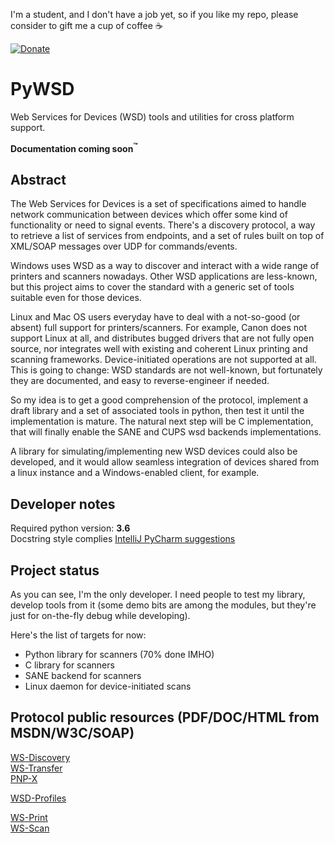 I'm a student, and I don't have a job yet, so if you like my repo, please consider 
to gift me a cup of coffee :coffee: 

[![Donate](https://img.shields.io/badge/Donate-PayPal-green.svg)](
https://www.paypal.com/cgi-bin/webscr?cmd=_s-xclick&hosted_button_id=YRKMLJXGDD7XN)


# PyWSD
Web Services for Devices (WSD) tools and utilities for cross platform support.

**Documentation coming soon<sup>:tm:</sup>**

## Abstract
The Web Services for Devices is a set of specifications aimed to handle network 
communication between devices which offer some kind of functionality or need to signal events. 
There's a discovery protocol, a way to retrieve a list of services from endpoints, 
and a set of rules built on top of XML/SOAP messages over UDP for commands/events.

Windows uses WSD as a way to discover and interact with a wide range of printers 
and scanners nowadays. Other WSD applications are less-known, but this project 
aims to cover the standard with a generic set of tools suitable even for those devices.

Linux and Mac OS users everyday have to deal with a not-so-good (or absent) full support 
for printers/scanners. For example, Canon does not support Linux at all, and distributes 
bugged drivers that are not fully open source, nor integrates well with existing and 
coherent Linux printing and scanning frameworks. Device-initiated operations are not 
supported at all. This is going to change: WSD standards are not well-known, but fortunately 
they are documented, and easy to reverse-engineer if needed.

So my idea is to get a good comprehension of the protocol, implement a draft library 
and a set of associated tools in python, then test it until the implementation is mature. 
The natural next step will be C implementation, that will finally enable the SANE and CUPS 
wsd backends implementations. 

A library for simulating/implementing new WSD devices could also be developed, and it would 
allow seamless integration of devices shared from a linux instance and a Windows-enabled 
client, for example. 


## Developer notes
Required python version: **3.6**\
Docstring style complies [IntelliJ PyCharm suggestions](
https://www.jetbrains.com/help/pycharm/type-hinting-in-pycharm.html#legacy)

## Project status
As you can see, I'm the only developer. I need people to test my library, develop tools 
from it (some demo bits are among the modules, but they're just for on-the-fly debug 
while developing). 

Here's the list of targets for now:

* Python library for scanners (70% done IMHO)
* C library for scanners
* SANE backend for scanners
* Linux daemon for device-initiated scans


## Protocol public resources (PDF/DOC/HTML from MSDN/W3C/SOAP)
[WS-Discovery](http://specs.xmlsoap.org/ws/2005/04/discovery/ws-discovery.pdf)\
[WS-Transfer](https://www.w3.org/Submission/WS-Transfer)\
[PNP-X](http://download.microsoft.com/download/a/f/7/af7777e5-7dcd-4800-8a0a-b18336565f5b/PnPX-spec.doc)

[WSD-Profiles](http://specs.xmlsoap.org/ws/2006/02/devprof/devicesprofile.pdf)

[WS-Print](http://download.microsoft.com/download/E/9/7/E974CFCB-4B3B-40CC-AF92-4F7F84477F0B/Printer.zip)\
[WS-Scan](http://download.microsoft.com/download/9/C/5/9C5B2167-8017-4BAE-9FDE-D599BAC8184A/ScanService.zip)

